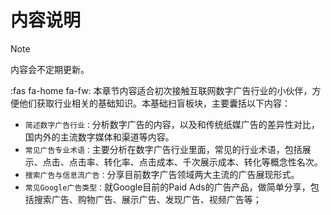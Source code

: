# 内容说明

> [!NOTE]
>
> 内容会不定期更新。

:fas fa-home fa-fw: 本章节内容适合初次接触互联网数字广告行业的小伙伴，方便他们获取行业相关的基础知识。本基础扫盲板块，主要囊括以下内容：

- `简述数字广告行业：`分析数字广告的内容，以及和传统纸媒广告的差异性对比，国内外的主流数字媒体和渠道等内容。
- `常见广告专业术语：`主要分析在数字广告行业里面，常见的行业术语，包括展示、点击、点击率、转化率、点击成本、千次展示成本、转化等概念性名次。
- `搜索广告与信息流广告：`分享目前数字广告领域两大主流的广告展现形式。
- `常见Google广告类型：`就Google目前的Paid Ads的广告产品，做简单分享，包括搜索广告、购物广告、展示广告、发现广告、视频广告等；


